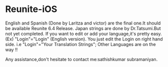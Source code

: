 # Reunite-iOS
English and Spanish (Done by Laritza and victor) are the final one.It should be available Reunite 6.4 Release.
Japan strings are done by Dr.Tatsumi.But not yet completed.
If you want to edit or add your language,it's pretty easy.
(Ex) "Login"="Login" (English version).
You just edit the Login on right hand side. i.e "Login"="Your Translation Strings";
Other Languages are on the way !!

Any assistance,don't hesitate to contact me:sathishkumar subramaniyan.
